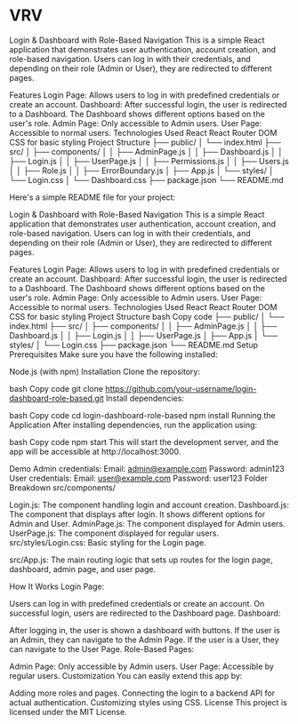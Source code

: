 # VRV
Login & Dashboard with Role-Based Navigation
This is a simple React application that demonstrates user authentication, account creation, and role-based navigation. Users can log in with their credentials, and depending on their role (Admin or User), they are redirected to different pages.

Features
Login Page: Allows users to log in with predefined credentials or create an account.
Dashboard: After successful login, the user is redirected to a Dashboard. The Dashboard shows different options based on the user's role.
Admin Page: Only accessible to Admin users.
User Page: Accessible to normal users.
Technologies Used
React
React Router DOM
CSS for basic styling
Project Structure
├── public/
│   └── index.html
├── src/
│   ├── components/
│   │   ├── AdminPage.js
│   │   ├── Dashboard.js
│   │   ├── Login.js
│   │   ├── UserPage.js
│   │   ├── Permissions.js
│   │   ├── Users.js
│   │   ├── Role.js
│   │   ├── ErrorBoundary.js
│   ├── App.js
│   └── styles/
│       └── Login.css
│       └── Dashboard.css
├── package.json
└── README.md

Here's a simple README file for your project:

Login & Dashboard with Role-Based Navigation
This is a simple React application that demonstrates user authentication, account creation, and role-based navigation. Users can log in with their credentials, and depending on their role (Admin or User), they are redirected to different pages.

Features
Login Page: Allows users to log in with predefined credentials or create an account.
Dashboard: After successful login, the user is redirected to a Dashboard. The Dashboard shows different options based on the user's role.
Admin Page: Only accessible to Admin users.
User Page: Accessible to normal users.
Technologies Used
React
React Router DOM
CSS for basic styling
Project Structure
bash
Copy code
├── public/
│   └── index.html
├── src/
│   ├── components/
│   │   ├── AdminPage.js
│   │   ├── Dashboard.js
│   │   ├── Login.js
│   │   ├── UserPage.js
│   ├── App.js
│   └── styles/
│       └── Login.css
├── package.json
└── README.md
Setup
Prerequisites
Make sure you have the following installed:

Node.js (with npm)
Installation
Clone the repository:

bash
Copy code
git clone https://github.com/your-username/login-dashboard-role-based.git
Install dependencies:

bash
Copy code
cd login-dashboard-role-based
npm install
Running the Application
After installing dependencies, run the application using:

bash
Copy code
npm start
This will start the development server, and the app will be accessible at http://localhost:3000.

Demo
Admin credentials:
Email: admin@example.com
Password: admin123
User credentials:
Email: user@example.com
Password: user123
Folder Breakdown
src/components/

Login.js: The component handling login and account creation.
Dashboard.js: The component that displays after login. It shows different options for Admin and User.
AdminPage.js: The component displayed for Admin users.
UserPage.js: The component displayed for regular users.
src/styles/Login.css: Basic styling for the Login page.

src/App.js: The main routing logic that sets up routes for the login page, dashboard, admin page, and user page.

How It Works
Login Page:

Users can log in with predefined credentials or create an account.
On successful login, users are redirected to the Dashboard page.
Dashboard:

After logging in, the user is shown a dashboard with buttons.
If the user is an Admin, they can navigate to the Admin Page.
If the user is a User, they can navigate to the User Page.
Role-Based Pages:

Admin Page: Only accessible by Admin users.
User Page: Accessible by regular users.
Customization
You can easily extend this app by:

Adding more roles and pages.
Connecting the login to a backend API for actual authentication.
Customizing styles using CSS.
License
This project is licensed under the MIT License.
